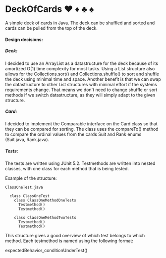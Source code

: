# DeckOfCards :hearts: :diamonds: :clubs: :spades:

A simple deck of cards in Java.
The deck can be shuffled and sorted and
cards can be pulled from the top of the deck.

#### Design decisions:
##### Deck:
  I decided to use an ArrayList as a datastructure for
  the deck because of its amortized O(1) time complexity
  for most tasks. Using a List structure also allows
  for the Collections.sort() and Collections.shuffle() 
  to sort and shuffle the deck using minimal time and space.
  Another benefit is that we can swap the datastructure to
  other List structures with minimal effort if the systems
  requirements change. That means we don't need to change
  shuffle or sort methods if we switch datastructure, 
  as they will simply adapt to the given structure.
  
##### Card:
  I decided to implement the Comparable interface on the Card class
  so that they can be compared for sorting. The class uses the compareTo()
  method to compare the ordinal values from the cards Suit and Rank enums 
  (Suit.java, Rank.java). 
  
##### Tests:
  The tests are written using JUnit 5.2.
  Testmethods are written into nested classes, 
  with one class for each method that is being tested.
  
  Example of the structure:
```
ClassOneTest.java

  class ClassOneTest
    class ClassOneMethodOneTests
      Testmethod()
      Testmethod()
        
    class ClassOneMethodTwoTests
      Testmethod()
      Testmethod()
```
This structure gives a good overview of which test belongs to which method. 
Each testmethod is named using the following format:

expectedBehavior_conditionUnderTest()
